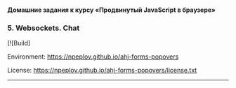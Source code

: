 #### Домашние задания к курсу «Продвинутый JavaScript в браузере»
### 5. Websockets. Chat

[![Build]

Environment: https://npeplov.github.io/ahj-forms-popovers

License: https://npeplov.github.io/ahj-forms-popovers/license.txt

---

